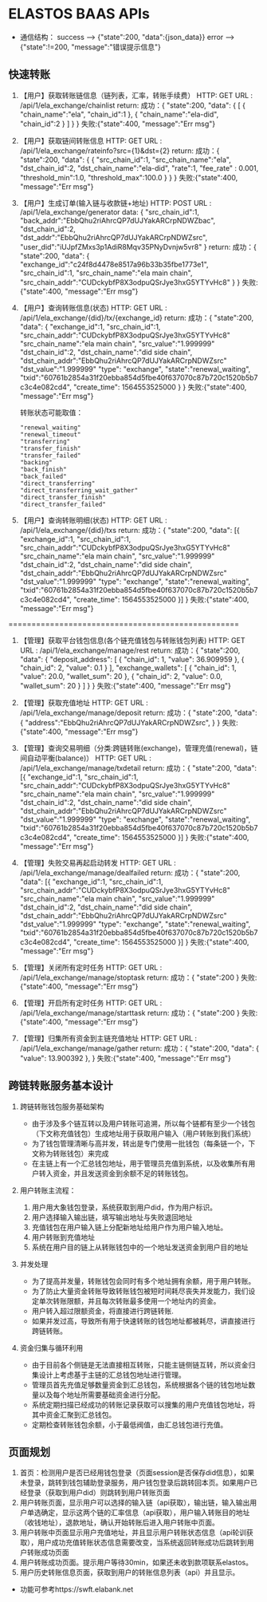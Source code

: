 # ELASTOS BAAS APIs

* 通信结构：
    success --> {"state":200, "data":{json_data}}
    error   --> {"state":!=200, "message":"错误提示信息"}

## 快速转账
1. 【用户】获取转账链信息（链列表，汇率，转账手续费）
HTTP: GET
URL : /api/1/ela_exchange/chainlist
return:
    成功：{
        "state":200,
        "data": {
            [
                {
                    "chain_name":"ela",
                    "chain_id":1
                },
                {
                    "chain_name":"ela-did",
                    "chain_id":2
                }
            ]
        }
    }
    失败:{"state":400, "message":"Err msg"}

1. 【用户】获取链间转账信息 
HTTP: GET
URL : /api/1/ela_exchange/rateinfo?src={1}&dst={2}
return:
    成功：{
        "state":200,
        "data": {
            {
                "src_chain_id":1,
                "src_chain_name":"ela",
                "dst_chain_id":2,
                "dst_chain_name":"ela-did",
                "rate":1,
                "fee_rate" : 0.001,
                "threshold_min":1.0,
                "threshold_max":100.0
            }
        }
    }
    失败:{"state":400, "message":"Err msg"}

1. 【用户】生成订单(输入链与收款链+地址)
HTTP: POST
URL : /api/1/ela_exchange/generator
data: {
    "src_chain_id":1,
    "back_addr":"EbbQhu2riAhrcQP7dUJYakARCrpNDWZbac",
    "dst_chain_id":2,
    "dst_addr":"EbbQhu2riAhrcQP7dUJYakARCrpNDWZsrc",
    "user_did":"iUJpfZMxs3p1AdiR8Mqv35PNyDvnjw5vr8"
}
return:
    成功：{
        "state":200,
        "data": {
            "exchange_id":"c24f8d4478e8517a96b33b35fbe1773e1",
            "src_chain_id":1,
            "src_chain_name":"ela main chain",
            "src_chain_addr":"CUDckybfP8X3odpuQSrJye3hxG5YTYvHc8"
            }
    }
    失败:{"state":400, "message":"Err msg"}

1. 【用户】查询转账信息(状态)
HTTP: GET
URL : /api/1/ela_exchange/{did}/tx/{exchange_id}
return:
    成功：{
        "state":200,
        "data": {
            "exchange_id":1,
            "src_chain_id":1,
            "src_chain_addr":"CUDckybfP8X3odpuQSrJye3hxG5YTYvHc8"
            "src_chain_name":"ela main chain",
            "src_value":"1.999999"
            "dst_chain_id":2,
            "dst_chain_name":"did side chain",
            "dst_chain_addr":"EbbQhu2riAhrcQP7dUJYakARCrpNDWZsrc"
            "dst_value":"1.999999"
            "type": "exchange",
            "state":"renewal_waiting",
            "txid":"60761b2854a31f20ebba854d5fbe40f637070c87b720c1520b5b7c3c4e082cd4",
            "create_time": 1564553525000
        }
    }
    失败:{"state":400, "message":"Err msg"}

    转账状态可能取值：
    ```
    "renewal_waiting"
    "renewal_timeout"
    "transferring"
    "transfer_finish"
    "transfer_failed"
    "backing"
    "back_finish"
    "back_failed"
    "direct_transferring"
    "direct_transferring_wait_gather"
    "direct_transfer_finish"
    "direct_transfer_failed"
    ```

1. 【用户】查询转账明细(状态)
HTTP: GET
URL : /api/1/ela_exchange/{did}/txs
return:
    成功：{
        "state":200,
        "data": [{
            "exchange_id":1,
            "src_chain_id":1,
            "src_chain_addr":"CUDckybfP8X3odpuQSrJye3hxG5YTYvHc8"
            "src_chain_name":"ela main chain",
            "src_value":"1.999999"
            "dst_chain_id":2,
            "dst_chain_name":"did side chain",
            "dst_chain_addr":"EbbQhu2riAhrcQP7dUJYakARCrpNDWZsrc"
            "dst_value":"1.999999"
            "type": "exchange",
            "state":"renewal_waiting",
            "txid":"60761b2854a31f20ebba854d5fbe40f637070c87b720c1520b5b7c3c4e082cd4",
            "create_time": 1564553525000
        }]
    }
    失败:{"state":400, "message":"Err msg"}

==================================================
1. 【管理】获取平台钱包信息(各个链充值钱包与转账钱包列表)
HTTP: GET
URL : /api/1/ela_exchange/manage/rest
return:
    成功：{
        "state":200,
        "data":
        {
        "deposit_address": [
            {
                "chain_id": 1,
                "value": 36.909959
            },
            {
                "chain_id": 2,
                "value": 0.1
            }
        ],
        "exchange_wallets": [
            {
                "chain_id": 1,
                "value": 20.0,
                "wallet_sum": 20
            },
            {
                "chain_id": 2,
                "value": 0.0,
                "wallet_sum": 20
            }
        ]
        }
    }
    失败:{"state":400, "message":"Err msg"}

1. 【管理】获取充值地址
HTTP: GET
URL : /api/1/ela_exchange/manage/deposit
return:
    成功：{
        "state":200,
        "data":
                { 
                "address":"EbbQhu2riAhrcQP7dUJYakARCrpNDWZsrc",
                }
    }
    失败:{"state":400, "message":"Err msg"}

1. 【管理】查询交易明细（分类:跨链转账(exchange)，管理充值(renewal)，链间自动平衡(balance)）
HTTP: GET
URL : /api/1/ela_exchange/manage/txdetail
return:
    成功：{
        "state":200,
        "data": [{
            "exchange_id":1,
            "src_chain_id":1,
            "src_chain_addr":"CUDckybfP8X3odpuQSrJye3hxG5YTYvHc8"
            "src_chain_name":"ela main chain",
            "src_value":"1.999999"
            "dst_chain_id":2,
            "dst_chain_name":"did side chain",
            "dst_chain_addr":"EbbQhu2riAhrcQP7dUJYakARCrpNDWZsrc"
            "dst_value":"1.999999"
            "type": "exchange",
            "state":"renewal_waiting",
            "txid":"60761b2854a31f20ebba854d5fbe40f637070c87b720c1520b5b7c3c4e082cd4",
            "create_time": 1564553525000
        }]
    }
    失败:{"state":400, "message":"Err msg"}

1. 【管理】失败交易再起启动转发
HTTP: GET
URL : /api/1/ela_exchange/manage/dealfailed
return:
    成功：{
        "state":200,
        "data": [{
            "exchange_id":1,
            "src_chain_id":1,
            "src_chain_addr":"CUDckybfP8X3odpuQSrJye3hxG5YTYvHc8"
            "src_chain_name":"ela main chain",
            "src_value":"1.999999"
            "dst_chain_id":2,
            "dst_chain_name":"did side chain",
            "dst_chain_addr":"EbbQhu2riAhrcQP7dUJYakARCrpNDWZsrc"
            "dst_value":"1.999999"
            "type": "exchange",
            "state":"renewal_waiting",
            "txid":"60761b2854a31f20ebba854d5fbe40f637070c87b720c1520b5b7c3c4e082cd4",
            "create_time": 1564553525000
        }]
    }
    失败:{"state":400, "message":"Err msg"}

1. 【管理】关闭所有定时任务
HTTP: GET
URL : /api/1/ela_exchange/manage/stoptask
return:
    成功：{
        "state":200
    }
    失败:{"state":400, "message":"Err msg"}

1. 【管理】开启所有定时任务
HTTP: GET
URL : /api/1/ela_exchange/manage/starttask
return:
    成功：{
        "state":200
    }
    失败:{"state":400, "message":"Err msg"}

1. 【管理】归集所有资金到主链充值地址
HTTP: GET
URL : /api/1/ela_exchange/manage/gather
return:
    成功：{
        "state":200,
        "data": {
            "value": 13.900392
        },
    }
    失败:{"state":400, "message":"Err msg"}

## 跨链转账服务基本设计
1. 跨链转账钱包服务基础架构
    * 由于涉及多个链互转以及用户转账可追溯，所以每个链都有至少一个钱包（下文称充值钱包）生成地址用于获取用户输入（用户转账到我们系统）
    * 为了钱包管理清晰与高并发，转出是专门使用一批钱包（每条链一个，下文称为转账钱包）来完成
    * 在主链上有一个汇总钱包地址，用于管理员充值到系统，以及收集所有用户转入资金，并且发送资金到余额不足的转账钱包。

2. 用户转账主流程：
    1. 用户用大象钱包登录，系统获取到用户did，作为用户标识。
    2. 用户选择输入输出链，填写输出地址与失败退回地址
    3. 充值钱包在用户输入链上分配新地址给用户作为用户输入地址。
    4. 用户转账到充值地址
    5. 系统在用户目的链上从转账钱包中的一个地址发送资金到用户目的地址

3. 并发处理
    * 为了提高并发量，转账钱包会同时有多个地址拥有余额，用于用户转账。
    * 为了防止大量资金转账导致转账钱包被短时间耗尽丧失并发能力，我们设定单次转账限额，并且每次转账最多使用一个地址内的资金。
    * 用户转入超过限额资金，将直接进行跨链转账.
    * 如果并发过高，导致所有用于快速转账的钱包地址都被耗尽，讲直接进行跨链转账。

4. 资金归集与循环利用
    * 由于目前各个侧链是无法直接相互转账，只能主链侧链互转，所以资金归集设计上考虑基于主链的汇总钱包地址进行管理。
    * 管理员首先充值足够数量资金到汇总钱包，系统根据各个链的钱包地址数量以及每个地址所需要基础资金进行分配。
    * 系统定期扫描已经成功的转账记录获取可以搜集的用户充值钱包地址，将其中资金汇聚到汇总钱包。
    * 定期检查转账钱包余额，小于最低阀值，由汇总钱包进行充值。

## 页面规划
1. 首页：检测用户是否已经用钱包登录（页面session是否保存did信息），如果未登录，跳转到钱包辅助登录服务，用户钱包登录后跳转回本页。如果用户已经登录（获取到用户did）则跳转到用户转账页面
2. 用户转账页面，显示用户可以选择的输入链（api获取），输出链，输入输出用户单选确定，显示这两个链的汇率信息（api获取），用户输入转账目的地址（收钱地址），退款地址，确认开始转账后进入用户转账中页面。
3. 用户转账中页面显示用户充值地址，并且显示用户转账状态信息（api轮训获取），用户成功充值转账状态信息需要改变，当系统返回转账成功后跳转到用户转账成功页面
4. 用户转账成功页面。提示用户等待30min，如果还未收到款项联系elastos。
5. 用户历史转账信息页面，获取到用户的转账信息列表（api）并且显示。
* 功能可参考https://swft.elabank.net
